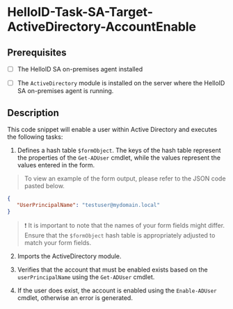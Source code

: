 
# HelloID-Task-SA-Target-ActiveDirectory-AccountEnable

## Prerequisites

- [ ] The HelloID SA on-premises agent installed

- [ ] The `ActiveDirectory` module is installed on the server where the HelloID SA on-premises agent is running.

## Description

This code snippet will enable a user within Active Directory and executes the following tasks:

1. Defines a hash table `$formObject`. The keys of the hash table represent the properties of the `Get-ADUser` cmdlet, while the values represent the values entered in the form.

> To view an example of the form output, please refer to the JSON code pasted below.

```json
{
   "UserPrincipalName": "testuser@mydomain.local"
}
```

> :exclamation: It is important to note that the names of your form fields might differ. Ensure that the `$formObject` hash table is appropriately adjusted to match your form fields.

2. Imports the ActiveDirectory module.

3. Verifies that the account that must be enabled exists based on the `userPrincipalName` using the `Get-ADUser` cmdlet.

4. If the user does exist, the account is enabled using the `Enable-ADUser` cmdlet, otherwise an error is generated.
